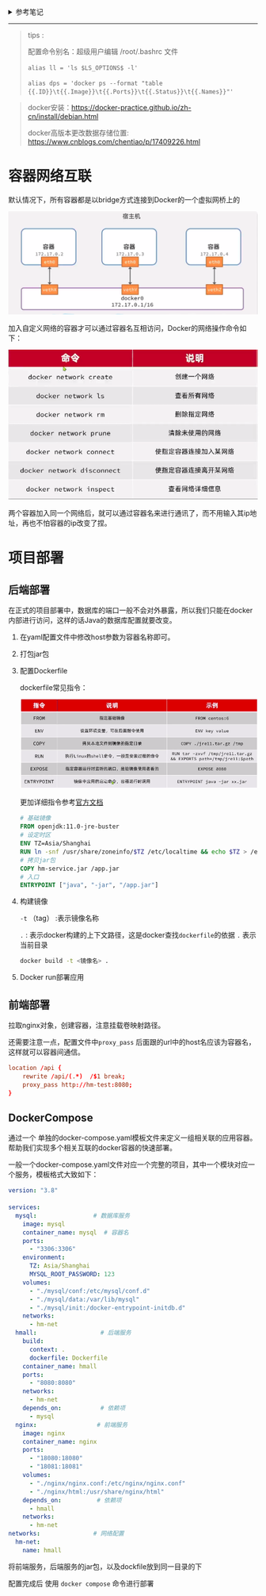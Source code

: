 <details>
    <summary>参考笔记</summary>


## 1、什么是docker

Docker 是一个开源的应用容器引擎，让开发者可以打包他们的应用以及依赖包到一个可移植的[镜像](https://baike.baidu.com/item/镜像/1574?fromModule=lemma_inlink)中，然后发布到任何流行的 [Linux](https://baike.baidu.com/item/Linux?fromModule=lemma_inlink)或[Windows](https://baike.baidu.com/item/Windows/165458?fromModule=lemma_inlink)操作系统的机器上，也可以实现[虚拟化](https://baike.baidu.com/item/虚拟化/547949?fromModule=lemma_inlink)。容器是完全使用[沙箱](https://baike.baidu.com/item/沙箱/393318?fromModule=lemma_inlink)机制，相互之间不会有任何接口。

Docker可以让开发者打包自己成应用成一个镜像，发布到服务器上，或者发布到开源社区，实现网络上的资源共享。镜像发布到服务器后，以容器的方式运行，也是虚拟化的一个特性。容器之间是充分隔离的，采用沙盒机制，互相之间不会有影响。而且Docker是可移植的，跨平台的。

## 2、什么是沙盒

**沙盒**（英语：sandbox，又译为**沙箱**），[计算机专业](https://baike.baidu.com/item/计算机专业/10586245?fromModule=lemma_inlink)术语，在计算机安全领域中是一种安全机制，为运行中的程序提供的隔离环境。通常是作为一些来源不可信、具破坏力或无法判定程序意图的程序提供实验之用。

![img](img/001.jpg) 

## 3、docker容器和虚拟机的区别

相同点：docker容器和虚拟机都采用了虚拟的技术。

不同点：docker相当于虚拟机而言，少了虚拟机操作系统层，少了一层就少了很多的资源浪费，所以docker的效率更高。

![img](img/002.jpg) 



## 4、Docker架构

docker分三大部分：客户端、docker主机和镜像仓库。

客户端是人和docker对话用的。就是执行docker命令，在命令行执行。

docker主机是本地处理docker相关操作的。运行在操作系统上的，我们不能直接观察和操作。

镜像仓库是事先准备好的镜像池。提供了丰富的镜像，供每个docker使用。

客户端和docker主机都是安装在我们的操作系统行，镜像仓库是在公网上或者是我们自己创建的私有库。

两个关键词：

镜像：images，可以理解成一个系统的镜像文件，例如发给大家的centOS镜像。

容器：containers， 容器是镜像在运行时的一个状态。

images相当于硬盘上的文件，containers相当于运行硬盘上的文件，包括其内存状态。

![img](img/001.png)

![img](img/002.png)

## 5、核心概念

![img](img/003.jpg) 

核心有三个，用来连接主机的clients，安装了docker的主机Hosts，和保存镜像文件的registries

## 6、docker的特性及优点

特点：

隔离，文件隔离、系统隔离、资源隔离、网络隔离、日志隔离等。每个容器都完全独立运行在一个沙盒中，所有数据、资源都是隔离的，比如，CPU、内存等等，网络上会为每个容器虚拟一个ip地址，docker为每个容器都提供自己的日志，互不影响。

优点：

它的虚拟化做的比虚拟机要好，更节省字样。可以跨平台，不需要担心操作系统的影响，另外docker的应用也很广泛，各大公司都有应用。

缺点：

docker对程序是友好的，但是不善于处理文件和数据，一般情况会将文件或数据以路径映射的方式挂载到容器外。

# 2、部署docker环境

官网手册：https://docs.docker.com/engine/install/centos/

## 1、查看一下Linux内核版本

docker支持3.10及以上版本，一定要看一下内核版本

用命令：unmae -r

![img](img/003.png)

## 2、卸载老版本docker，避免产生影响

![img](img/004.png)

```shell
yum remove docker \
                  docker-client \
                  docker-client-latest \
                  docker-common \
                  docker-latest \
                  docker-latest-logrotate \
                  docker-logrotate \
                  docker-engine
```

![img](img/005.png)

## 3、升级yum和配置源

![img](img/006.png)

```
yum install -y yum-utils

yum-config-manager \
    --add-repo \
    https://download.docker.com/linux/centos/docker-ce.repo
```

## 4、在虚拟机中安装docker

此处是最新版本的安装，建议不要安装最新版本。

![img](img/007.png)

## 5、查看历史版本的docker

![img](img/008.png)

## 6、安装指定版本的docker

我们统一安装：20.10.8版本

![img](img/009.png)

```
yum install --setopt=obsoletes=0 docker-ce-<VERSION_STRING> docker-ce-selinux-<VERSION_STRING>.noarch
```

把<VERSION_STRING>替换成版本号即可

yum install --setopt=obsoletes=0 docker-ce-20.10.8-3.el7 docker-ce-selinux-20.10.8-3.el7.noarch

## 7、安装成功

![img](img/010.png)

## 8、启动服务验证一下

执行命令：docker --version ，查看一下docker版本，有信息代表安装成功

![img](img/011.png)

docker安装成功后，需要启动docker服务才可以用

![img](img/012.png)

命令：

docker images ：查看docker镜像

systemctl start docker ：启动docker服务

systemctl stop docker ：停止docker服务

systemctl enable docker ：开机自启docker服务

# 3、docker的常用操作

## 0. 查看容器状态

`docker inspect <容器id/容器name>`

## 1、查看本地【镜像】

docker images ：查看docker镜像

![img](img/013.png)

REPOSITORY：镜像的名字

TAG：镜像的标签

IMAGE ID：镜像的唯一标识

CREATED：创建这个镜像的时间

SIZE：镜像的大小

## 2、查找指定镜像

### 1、到官网去查

网站： https://hub.docker.com/

![img](img/015.png)

![img](img/016.png)

选用这种有认证的镜像

### 2、用命令查

docker search 镜像名称

![img](img/014.png)



## 3、拉取镜像

docker pull 镜像名称

docker pull tomcat

![img](img/017.png)

![img](img/018.png)

![img](img/019.png)

TAG的latest代表当前镜像的标签，latest是最新的一个镜像。

docker pull 镜像名称:标签名

一般标签名中会包含版本号。

我们统一用tomcat8

docker pull tomcat:8

![img](img/020.png)

## 4、查看容器

docker ps ：查看正在运行的容器

docker ps -a ：查看所有容器，包括运行的和停止的

![img](img/021.png)

CONTAINER ID：容器唯一标识

IMAGE：对应的镜像名字

COMMAND：执行的命令

CREATED：创建时间

STATUS：容器的状态

PORTS：容器的端口号，是自定义的

NAMES：容器的名字，是自定义的

## 5、移除容器

docker rm 容器的名字或唯一标识

![img](img/022.png)

当用id移除时，可以只输入id的前几个符号，docker会自动去配置，但是要注意列表中是否有类似的，为了确保移除时一定是对的，建议复制容器唯一标识移除。

移除镜像：

docker rmi 镜像的id

移除镜像要用id移除，命令虽然支持按照名称移除，但是按照名称容易出错，要按id移除。

docker操作镜像时，如果用的是名字，那么会默认加上标签，对应的是latest这个标签。

## 6、启动容器

docker start 容器id/名字

![img](img/023.png)

docker stop 容器id/名字

docker restart 容器id/名字

## 7、启动Tomcat

docker run --name tc -p 8080:8080 tomcat:8或镜像id

docker run --name tc1 -p 8080:8080 -d 73365378bc27

![img](img/024.png)

--name：给容器取一个名字

-p：端口映射，将容器的端口映射到服务器上，冒号前的端口是服务器的端口号，后面的是容器的端口号。例如：-p 8081:8080，将容器的8080端口映射到服务器的8081端口，访问时访问8081端口就相当于访问容器的8080端口。

-d：后台运行。像tomcat这种持续运行的程序，需要用后台运行的方式，这样不影响终端做其他操作。



注意：容器的名字是唯一，无论容器的状态是什么，名称都不允许重复。

## 8、进入容器内

docker exec -it 容器的名字或id /bin/bash

-it：进入到容器中，是-i -t的缩写。

/bin/bash：是命令需要的路径参数

![img](img/025.png)

容器内部仍然可以用Linux命令。

## 9、Tomcat启动后404问题

外部访问tomcat时会出现404，是因为webapps目录文件下没有任何文件，tomcat自带的页面都在webapps.dist目录文件下，复制过来即可，只复制ROOT目录文件就可以了。

## 10、补充

执行exit或Ctrl+d可以从容器中退出，到服务器上。

进入容器的-it命令，-i：以交互模式运行虚拟机

?								  -t：为容器分配一个伪终端

docker logs 容器名称或id -f：输出容器日志，-f代表持续输出，会保持日志输出的状态，一直打印日志，Ctrl+C退出。





## 11、MySQL数据库安装和配置

### 1、拉取MySQL镜像

统一下载8版本

![img](img/026.png)

### 2、启动MySQL

docker run --name mm -p 3306:3306 -e MYSQL_ROOT_PASSWORD=123456 -d mysql:8

-e：配置信息，配置root的密码。

![img](img/027.png)

![img](img/028.png)

### 3、目录映射

```
docker run --name mmy -p 3306:3306 -e MYSQL_ROOT_PASSWORD=123456 -d \
-v /usr/local/docker/mysql/logs:/var/log/mysql \
-v /usr/local/docker/mysql/conf:/etc/mysql \
-v /usr/local/docker/mysql/data:/var/lib/mysql  mysql:8
```

-v：目录映射，同-p格式。目录文件必须手动创建才能映射。

![img](img/029.png)

## 12、创建docker镜像

### 1、创建Dockerfile

创建一个文件名为Dockerfile的文件，这个文件是没有后缀名的

```dockerfile
# 基础镜像
FROM openjdk:11.0-jre-buster
# 设定时区
ENV TZ=Asia/Shanghai
RUN ln -snf /usr/share/zoneinfo/$TZ /etc/localtime && echo $TZ > /etc/timezone
# 拷贝jar包
COPY hm-service.jar /app.jar
# 入口
ENTRYPOINT ["java", "-jar", "/app.jar"]
```

### 2、上传jar

上传我们准备好的springboot打好的包，在把Dockerfile上传到相同的目录下，注意，目录里不要有其它的文件。

![img](img/030.png)



### 3、执行命令

进入Dockerfile所在的目录中，执行命令

docker build -t 镜像名字（自己取的，不能有大写字母）:标签（可以省略，省略代表的是latest） 目录（用.，代表当前目录)

docker build -t testspringboot . 

![img](img/031.png)

-t：是给镜像添加一个标签

目录是Dockerfile所在目录

### 4、启动

docker run --name tsb -p 8898:8898 -d testspringboot

访问测试，测试地址：http://172.19.186.149:8898/start/test
</details>



---

> tips :
>
> 配置命令别名：超级用户编辑 /root/.bashrc 文件 
>
>  `alias ll = 'ls $LS_OPTIONS$ -l'`   
>
> `alias dps = 'docker ps --format "table {{.ID}}\t{{.Image}}\t{{.Ports}}\t{{.Status}}\t{{.Names}}"'`


> docker安装：https://docker-practice.github.io/zh-cn/install/debian.html
> 
> docker高版本更改数据存储位置: https://www.cnblogs.com/chentiao/p/17409226.html

# 容器网络互联

默认情况下，所有容器都是以bridge方式连接到Docker的一个虚拟网桥上的

![](img/2023-12-13_18-18.png)



加入自定义网络的容器才可以通过容器名互相访问，Docker的网络操作命令如下：

![](img/2023-12-13_18-19.png)

两个容器加入同一个网络后，就可以通过容器名来进行通讯了，而不用输入其ip地址，再也不怕容器的ip改变了捏。

# 项目部署

## 后端部署

在正式的项目部署中，数据库的端口一般不会对外暴露，所以我们只能在docker内部进行访问，这样的话Java的数据库配置就要改变。

1. 在yaml配置文件中修改host参数为容器名称即可。

2. 打包jar包

3. 配置Dockerfile

   dockerfile常见指令：

   ![](img/2023-12-15_23-51.png)

   更加详细指令参考[官方文档](https://docs.docker.com/engine/reference/builder/)

   ```dockerfile
   # 基础镜像
   FROM openjdk:11.0-jre-buster
   # 设定时区
   ENV TZ=Asia/Shanghai
   RUN ln -snf /usr/share/zoneinfo/$TZ /etc/localtime && echo $TZ > /etc/timezone
   # 拷贝jar包
   COPY hm-service.jar /app.jar
   # 入口
   ENTRYPOINT ["java", "-jar", "/app.jar"]
   ```

4. 构建镜像

   `-t`  （tag） :表示镜像名称

   `.`   : 表示docker构建的上下文路径，这是docker查找`dockerfile`的依据    `.` 表示当前目录

   ```bash
   docker build -t <镜像名> . 
   ```

5. Docker run部署应用

## 前端部署

拉取nginx对象，创建容器，注意挂载卷映射路径。

还需要注意一点，配置文件中`proxy_pass` 后面跟的url中的host名应该为容器名，这样就可以容器间通信。

```conf
location /api {
    rewrite /api/(.*)  /$1 break;
    proxy_pass http://hm-test:8080;  
}
```

## DockerCompose

通过一个 单独的docker-compose.yaml模板文件来定义一组相关联的应用容器。帮助我们实现多个相关互联的docker容器的快速部署。

一般一个docker-compose.yaml文件对应一个完整的项目，其中一个模块对应一个服务，模板格式大致如下：

```yaml
version: "3.8"

services:
  mysql:                # 数据库服务
    image: mysql
    container_name: mysql  # 容器名
    ports:
      - "3306:3306"
    environment:
      TZ: Asia/Shanghai
      MYSQL_ROOT_PASSWORD: 123
    volumes:
      - "./mysql/conf:/etc/mysql/conf.d"
      - "./mysql/data:/var/lib/mysql"
      - "./mysql/init:/docker-entrypoint-initdb.d"
    networks:
      - hm-net
  hmall:                  # 后端服务
    build: 
      context: .
      dockerfile: Dockerfile
    container_name: hmall
    ports:
      - "8080:8080"
    networks:
      - hm-net
    depends_on:           # 依赖项
      - mysql
  nginx:                 # 前端服务
    image: nginx
    container_name: nginx
    ports:
      - "18080:18080"
      - "18081:18081"
    volumes:
      - "./nginx/nginx.conf:/etc/nginx/nginx.conf"
      - "./nginx/html:/usr/share/nginx/html"
    depends_on:          # 依赖项
      - hmall
    networks:
      - hm-net
networks:               # 网络配置
  hm-net:
    name: hmall  
```



将前端服务，后端服务的jar包，以及dockfile放到同一目录的下

配置完成后 使用 `docker compose` 命令进行部署  
